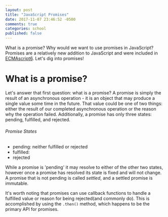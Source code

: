 ```yaml
---
layout: post
title: "JavaScript Promises"
date: 2017-11-07 23:46:52 -0500
comments: true
categories: school
published: false
---
```



What is a promise? Why would we want to use promises in JavaScript? Promises are a relatively new addition to JavaScript and were included in [ECMAscript6](http://es6-features.org/#Constants). Let's dig into promises!<!--more-->

# What is a promise?
Let's answer that first question: what is a promise? A promise is simply the result of an asynchronous operation - it is an object that may produce a single value some time in the future. That value could be one of two things: either the result of our completed asynchronous operation or the reason why the operation failed. Additionally, a promise has only three states: pending, fulfilled, and rejected.

###### Promise States
- pending: neither fulfilled or rejected
- fulfilled:
- rejected

While a promise is 'pending' it may resolve to either of the other two states, however once a promise has resolved its state is fixed and will not change. A promise that is not pending is called *settled*, and a settled promise is immutable.  

It's worth noting that promises can use callback functions to handle a fulfilled value or reason for being rejected(and commonly do). This is accomplished by using the `.then()` method, which happens to be the primary API for promises.